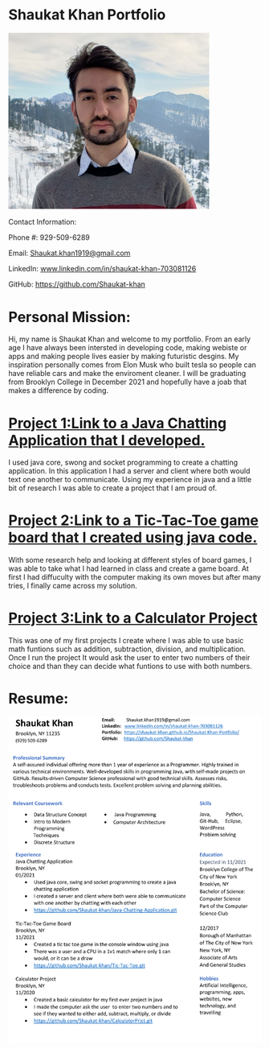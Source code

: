 # Shaukat Khan Portfolio

<img src="Resume/CS%20HEAD%20PIC.jpg" width = "400">

Contact Information:

Phone #:    929-509-6289

Email:      Shaukat.khan1919@gmail.com

LinkedIn:   www.linkedin.com/in/shaukat-khan-703081126

GitHub:     https://github.com/Shaukat-khan


# Personal Mission:
Hi, my name is Shaukat Khan and welcome to my portfolio. From an early age I have always been intersted in developing code, making webiste or apps and making people lives easier by making futuristic desgins. My inspiration personally comes from Elon Musk who built tesla so people can have reliable cars and make the enviroment cleaner. I will be graduating from Brooklyn College in December 2021 and hopefully have a joab that makes a difference by coding. 

# [Project 1:Link to a Java Chatting Application that I developed.](https://github.com/Shaukat-khan/Java-Chatting-Application.git)
I used java core, swong and socket programming to create a chatting application. In this application I had a server and client where both would text one another to communicate. Using my experience in java and a little bit of research I was able to create a project that I am proud of. 

# [Project 2:Link to a Tic-Tac-Toe game board that I created using java code.](https://github.com/Shaukat-khan/Lab6.git)
With some research help and looking at different styles of board games, I was able to take what I had learned in class and create a game board. At first I had diffuculty with the computer making its own moves but after many tries, I finally came across my solution. 

# [Project 3:Link to a Calculator Project](https://github.com/Shaukat-khan/CalculatorPrjct.git)
This was one of my first projects I create where I was able to use basic math funtions such as addition, subtraction, division, and multiplication. Once I run the project It would ask the user to enter two numbers of their choice and than they can decide what funtions to use with both numbers.

# Resume:

![](Resume/CS%20Resume%20PIC.png)
